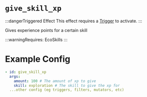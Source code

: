 # `give_skill_xp`
:::dangerTriggered Effect
This effect requires a [Trigger](https://plugins.auxilor.io/effects/all-triggers) to activate.
:::

Gives experience points for a certain skill

:::warningRequires:
EcoSkills
:::

# Example Config
```yaml
- id: give_skill_xp
  args:
    amount: 100 # The amount of xp to give
    skill: exploration # The skill to give the xp for
  ...other config (eg triggers, filters, mutators, etc)
```